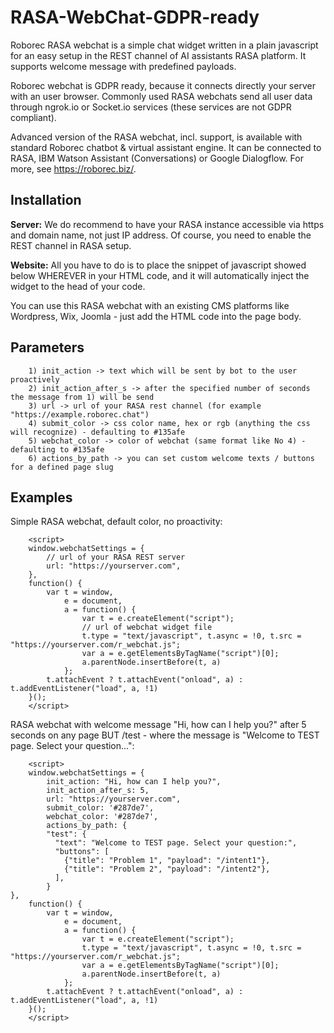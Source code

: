 # RASA-WebChat-GDPR-ready
Roborec RASA webchat is a simple chat widget written in a plain javascript for an easy setup in the REST channel of AI assistants RASA platform. It supports welcome message with predefined payloads.

Roborec webchat is GDPR ready, because it connects directly your server with an user browser. Commonly used RASA webchats send all user data through ngrok.io or Socket.io services (these services are not GDPR compliant).

Advanced version of the RASA webchat, incl. support, is available with standard Roborec chatbot & virtual assistant engine. It can be connected to RASA, IBM Watson Assistant (Conversations) or Google Dialogflow. For more, see https://roborec.biz/.

## Installation
**Server:** We do recommend to have your RASA instance accessible via https and domain name, not just IP address. Of course, you need to enable the REST channel in RASA setup.
 
**Website:** All you have to do is to place the snippet of javascript showed below WHEREVER in your HTML code, and it will automatically inject the widget to the head of your code. 

You can use this RASA webchat with an existing CMS platforms like Wordpress, Wix, Joomla - just add the HTML code into the page body.

## Parameters 
```
    1) init_action -> text which will be sent by bot to the user proactively
    2) init_action_after_s -> after the specified number of seconds the message from 1) will be send
    3) url -> url of your RASA rest channel (for example "https://example.roborec.chat")
    4) submit_color -> css color name, hex or rgb (anything the css will recognize) - defaulting to #135afe
    5) webchat_color -> color of webchat (same format like No 4) - defaulting to #135afe
    6) actions_by_path -> you can set custom welcome texts / buttons for a defined page slug

```

## Examples
Simple RASA webchat, default color, no proactivity:
```
    <script>
    window.webchatSettings = {
        // url of your RASA REST server
        url: "https://yourserver.com",
    },
    function() {
        var t = window,
            e = document,
            a = function() {
                var t = e.createElement("script");
                // url of webchat widget file
                t.type = "text/javascript", t.async = !0, t.src = "https://yourserver.com/r_webchat.js";
                var a = e.getElementsByTagName("script")[0];
                a.parentNode.insertBefore(t, a)
            };
        t.attachEvent ? t.attachEvent("onload", a) : t.addEventListener("load", a, !1)
    }();
    </script>
```

RASA webchat with welcome message "Hi, how can I help you?" after 5 seconds on any page BUT /test - where the message is "Welcome to TEST page. Select your question...":
```
    <script>
    window.webchatSettings = {
        init_action: "Hi, how can I help you?",
        init_action_after_s: 5,
        url: "https://yourserver.com",
        submit_color: '#287de7',
        webchat_color: '#287de7',
        actions_by_path: {
        "test": {
          "text": "Welcome to TEST page. Select your question:",
          "buttons": [
            {"title": "Problem 1", "payload": "/intent1"},
            {"title": "Problem 2", "payload": "/intent2"},
          ],
        }
},
    function() {
        var t = window,
            e = document,
            a = function() {
                var t = e.createElement("script");
                t.type = "text/javascript", t.async = !0, t.src = "https://yourserver.com/r_webchat.js";
                var a = e.getElementsByTagName("script")[0];
                a.parentNode.insertBefore(t, a)
            };
        t.attachEvent ? t.attachEvent("onload", a) : t.addEventListener("load", a, !1)
    }();
    </script>
```




